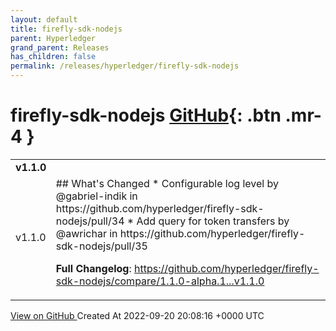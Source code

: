 ```yaml
---
layout: default
title: firefly-sdk-nodejs
parent: Hyperledger
grand_parent: Releases
has_children: false
permalink: /releases/hyperledger/firefly-sdk-nodejs
---
```


# firefly-sdk-nodejs <span class="fs-3 right-align">[GitHub](https://github.com/hyperledger/firefly-sdk-nodejs){: .btn .mr-4 }</span>


<div>
    <table>
        <tr>
            <td colspan="2">
                <b>
                    v1.1.0
                </b>
            </td>
        </tr>
        <tr>
            <td>
                <span class="chip">
                    v1.1.0
                </span>
            </td>
            <td>
                ## What's Changed
* Configurable log level by @gabriel-indik in https://github.com/hyperledger/firefly-sdk-nodejs/pull/34
* Add query for token transfers by @awrichar in https://github.com/hyperledger/firefly-sdk-nodejs/pull/35


**Full Changelog**: https://github.com/hyperledger/firefly-sdk-nodejs/compare/1.1.0-alpha.1...v1.1.0
            </td>
        </tr>
    </table>
    <a href="https://github.com/hyperledger/firefly-sdk-nodejs/releases/tag/v1.1.0" class=".btn">
        View on GitHub
    </a>
    <span class="right-align">
        Created At 2022-09-20 20:08:16 +0000 UTC
    </span>
</div>

